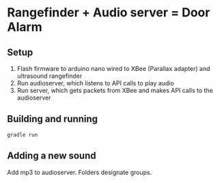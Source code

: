 # Rangefinder + Audio server = Door Alarm

## Setup
1. Flash firmware to arduino nano wired to XBee (Parallax adapter) and ultrasound rangefinder
2. Run audioserver, which listens to API calls to play audio
3. Run server, which gets packets from XBee and makes API calls to the audioserver

## Building and running

	gradle run

## Adding a new sound

Add mp3 to audioserver. Folders designate groups.